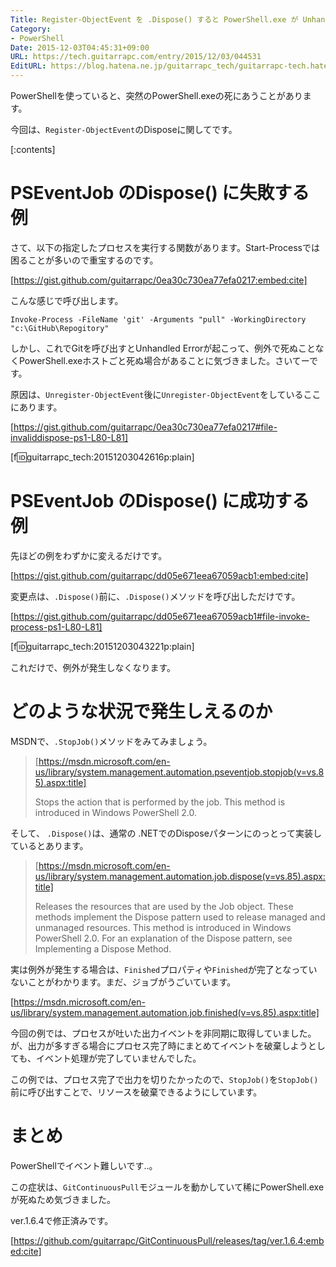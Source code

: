 ```yaml
---
Title: Register-ObjectEvent を .Dispose() すると PowerShell.exe が Unhandled Error で終了するのを回避する
Category:
- PowerShell
Date: 2015-12-03T04:45:31+09:00
URL: https://tech.guitarrapc.com/entry/2015/12/03/044531
EditURL: https://blog.hatena.ne.jp/guitarrapc_tech/guitarrapc-tech.hatenablog.com/atom/entry/6653586347147251978
---
```


PowerShellを使っていると、突然のPowerShell.exeの死にあうことがあります。

今回は、`Register-ObjectEvent`のDisposeに関してです。

[:contents]

# PSEventJob のDispose() に失敗する例

さて、以下の指定したプロセスを実行する関数があります。Start-Processでは困ることが多いので重宝するのです。

[https://gist.github.com/guitarrapc/0ea30c730ea77efa0217:embed:cite]

こんな感じで呼び出します。

```
Invoke-Process -FileName 'git' -Arguments "pull" -WorkingDirectory "c:\GitHub\Repogitory"
```

しかし、これでGitを呼び出すとUnhandled Errorが起こって、例外で死ぬことなくPowerShell.exeホストごと死ぬ場合があることに気づきました。さいてーです。

原因は、`Unregister-ObjectEvent`後に`Unregister-ObjectEvent`をしているここにあります。

[https://gist.github.com/guitarrapc/0ea30c730ea77efa0217#file-invaliddispose-ps1-L80-L81]

[f:id:guitarrapc_tech:20151203042616p:plain]

# PSEventJob のDispose() に成功する例

先ほどの例をわずかに変えるだけです。

[https://gist.github.com/guitarrapc/dd05e671eea67059acb1:embed:cite]

変更点は、`.Dispose()`前に、`.Dispose()`メソッドを呼び出しただけです。

[https://gist.github.com/guitarrapc/dd05e671eea67059acb1#file-invoke-process-ps1-L80-L81]

[f:id:guitarrapc_tech:20151203043221p:plain]

これだけで、例外が発生しなくなります。

# どのような状況で発生しえるのか

MSDNで、`.StopJob()`メソッドをみてみましょう。

> [https://msdn.microsoft.com/en-us/library/system.management.automation.pseventjob.stopjob(v=vs.85).aspx:title]
>
> Stops the action that is performed by the job. This method is introduced in Windows PowerShell 2.0.

そして、 `.Dispose()`は、通常の .NETでのDisposeパターンにのっとって実装しているとあります。

> [https://msdn.microsoft.com/en-us/library/system.management.automation.job.dispose(v=vs.85).aspx:title]
>
> Releases the resources that are used by the Job object. These methods implement the Dispose pattern used to release managed and unmanaged resources. This method is introduced in Windows PowerShell 2.0.
For an explanation of the Dispose pattern, see Implementing a Dispose Method.

実は例外が発生する場合は、`Finished`プロパティや`Finished`が完了となっていないことがわかります。まだ、ジョブがうごいています。

[https://msdn.microsoft.com/en-us/library/system.management.automation.job.finished(v=vs.85).aspx:title]

今回の例では、プロセスが吐いた出力イベントを非同期に取得していました。が、出力が多すぎる場合にプロセス完了時にまとめてイベントを破棄しようとしても、イベント処理が完了していませんでした。

この例では、プロセス完了で出力を切りたかったので、`StopJob()`を`StopJob()`前に呼び出すことで、リソースを破棄できるようにしています。

# まとめ

PowerShellでイベント難しいです..。

この症状は、`GitContinuousPull`モジュールを動かしていて稀にPowerShell.exeが死ぬため気づきました。

ver.1.6.4で修正済みです。

[https://github.com/guitarrapc/GitContinuousPull/releases/tag/ver.1.6.4:embed:cite]
